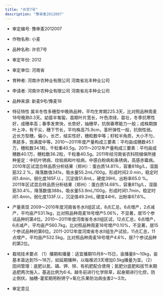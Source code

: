 ```yaml
---
title: "许农7号"
description: "豫审麦2012007"
---
```

* 审定编号:  豫审麦2012007

*  作物名称:  小麦

*  品种名称:  许农7号

*  审定年份:  2012

*  审定单位:  河南省

* 育种者:  河南许农种业有限公司 河南省兆丰种业公司 

*  申请者:  河南许农种业有限公司 河南省兆丰种业公司 

*  品种来源:  新麦9号/豫麦18


*  特征特性
属半冬性多穗型中晚熟品种，平均生育期225.3天，比对照品种周麦18号晚熟0.3天。幼苗半匍匐，苗期叶片宽长，叶色浓绿，苗壮，冬季抗寒性好，成穗率高；春季发育快，长势好，抽穗早，抗倒春寒能力一般；成株期旗叶上冲，有干尖，穗下节长，平均株高75.9cm，茎秆弹性一般，抗倒性弱。近长方型穗，偏小，长芒，结实性好，穗粒数中等；籽粒半角质，大小不匀，黑胚多，饱满度中等。2010～2011年度产量构成三要素：平均亩成穗数45.1万，穗粒数34.1粒，千粒重40.5g。2011～2012年产量构成三要素：平均亩成穗数40.1万，穗粒数36.2粒，千粒重40.5g。2011年经河南省农科院植保所接种鉴定：中抗叶锈病、纹枯病和叶枯病，中感白粉病和条锈病，高感赤霉病。2010年区试混合样品质分析结果（郑州）：蛋白质14.81%，容重818g/L，湿面筋32.2 %，降落数值341s，吸水量55.2mL/100g，形成时间2.0 min，稳定时间1.4min，弱化度165F.U.，沉淀值51.8mL，硬度39HI，出粉率65.0 %。2011年区试混合样品质分析结果（郑州）：蛋白质14.68%，容重811g/L，湿面筋30.4%，降落数值388s，吸水量53.9mL/100g，形成时间1.7min，稳定时间1.4min，弱化度133F.U.，沉淀值49.2mL, 硬度44HI，出粉率67.6%。


*  产量表现
2009～2010年度河南省冬水Ⅱ组区试，8点汇总，6点增产，2点减产，平均亩产531.1kg，比对照品种周麦18号增产5.06%，不显著，居15个参试品种的第4位。2010～2011年度河南省冬水Ⅱ组区试，12点汇总，6点增产，6点减产，平均亩产560.7kg，比对照品种周麦18号增产0.10%，不显著，居15个参试品种的第6位。2011-2012年度河南省冬水Ⅱ组生产试验，11点汇总，11点增产，平均亩产532.5kg，比对照品种周麦18号增产4.6%，居7个参试品种的第2位。


*  栽培技术要点
（1）播期和播量：适宜播期10月8～15日，亩播量8～10kg，亩基本苗达到15～18万，如延期播种，以每推迟3天增加0.5kg播量为宜。（2）田间管理：底肥以氮、磷、钾、锌、有机肥配合使用；氮肥分底肥和拔节末期追肥两次施入，基追比例为6:4。越冬前进行化学除草，起身期进行化控，防止倒伏。抽穗-灌浆期用粉锈宁+氧化乐果防治病虫害2～3次。


*  审定意见

